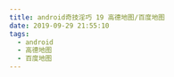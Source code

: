```yaml
---
title: android奇技淫巧 19 高德地图/百度地图
date: 2019-09-29 21:55:10
tags:
  - android
  - 高德地图
  - 百度地图
---
```

